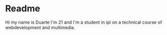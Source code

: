# Readme
Hi my name is Duarte I'm 21 and I'm a student in ipl on a technical course of webdevelopment and multimedia.
